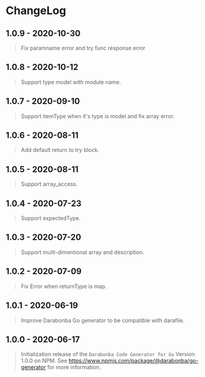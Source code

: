 # ChangeLog

## 1.0.9 - 2020-10-30

> Fix paramname error and try func response error

## 1.0.8 - 2020-10-12

> Support type model with module name.

## 1.0.7 - 2020-09-10

> Support itemType when it's type is model and fix array error.

## 1.0.6 - 2020-08-11

> Add default return to try block.

## 1.0.5 - 2020-08-11

> Support array_access.

## 1.0.4 - 2020-07-23

> Support expectedType.

## 1.0.3 - 2020-07-20

> Support multi-dimentional array and description.

## 1.0.2 - 2020-07-09

> Fix Error when returnType is map.

## 1.0.1 - 2020-06-19

> Improve Darabonba Go generator to be compatible with darafile.

## 1.0.0 - 2020-06-17

> Initialization release of the `Darabonba Code Generator for Go` Version 1.0.0 on NPM.
> See <https://www.npmjs.com/package/@darabonba/go-generator> for more information.